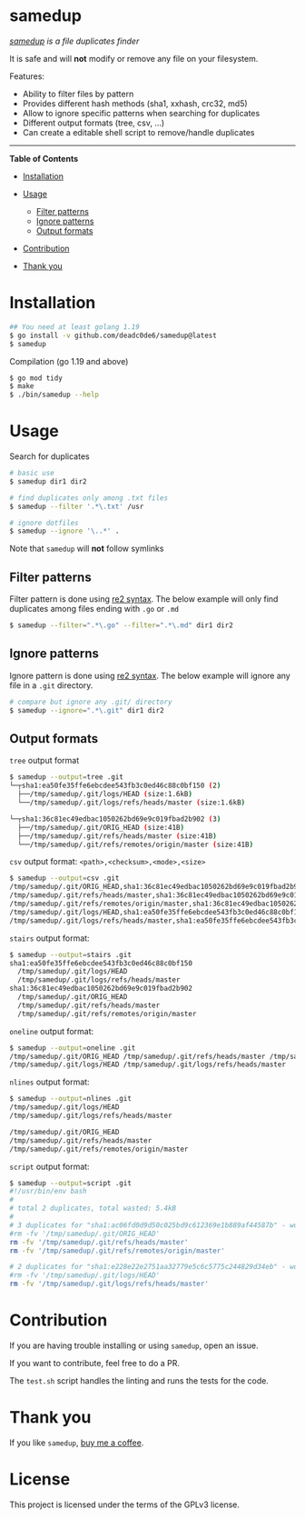 # samedup

*[samedup](https://github.com/deadc0de6/samedup) is a file duplicates finder*

It is safe and will **not** modify or remove any file on your filesystem.

Features:

* Ability to filter files by pattern
* Provides different hash methods (sha1, xxhash, crc32, md5)
* Allow to ignore specific patterns when searching for duplicates
* Different output formats (tree, csv, ...)
* Can create a editable shell script to remove/handle duplicates

---

**Table of Contents**

* [Installation](#installation)
* [Usage](#usage)

  * [Filter patterns](#filter-patterns)
  * [Ignore patterns](#ignore-patterns)
  * [Output formats](#output-formats)

* [Contribution](#contribution)
* [Thank you](#thank-you)

# Installation

```bash
## You need at least golang 1.19
$ go install -v github.com/deadc0de6/samedup@latest
$ samedup
```

Compilation (go 1.19 and above)
```bash
$ go mod tidy
$ make
$ ./bin/samedup --help
```

# Usage

Search for duplicates
```bash
# basic use
$ samedup dir1 dir2

# find duplicates only among .txt files
$ samedup --filter '.*\.txt' /usr

# ignore dotfiles
$ samedup --ignore '\..*' .
```

Note that `samedup` will **not** follow symlinks

## Filter patterns

Filter pattern is done using [re2 syntax](https://github.com/google/re2/wiki/Syntax).
The below example will only find duplicates among files ending with `.go` or `.md`
```bash
$ samedup --filter=".*\.go" --filter=".*\.md" dir1 dir2
```

## Ignore patterns

Ignore pattern is done using [re2 syntax](https://github.com/google/re2/wiki/Syntax).
The below example will ignore any file in a `.git` directory.
```bash
# compare but ignore any .git/ directory
$ samedup --ignore=".*\.git" dir1 dir2
```

## Output formats

`tree` output format
```bash
$ samedup --output=tree .git
└─┬sha1:ea50fe35ffe6ebcdee543fb3c0ed46c88c0bf150 (2)
  ├──/tmp/samedup/.git/logs/HEAD (size:1.6kB)
  └──/tmp/samedup/.git/logs/refs/heads/master (size:1.6kB)

└─┬sha1:36c81ec49edbac1050262bd69e9c019fbad2b902 (3)
  ├──/tmp/samedup/.git/ORIG_HEAD (size:41B)
  ├──/tmp/samedup/.git/refs/heads/master (size:41B)
  └──/tmp/samedup/.git/refs/remotes/origin/master (size:41B)
```

`csv` output format: `<path>,<checksum>,<mode>,<size>`
```bash
$ samedup --output=csv .git
/tmp/samedup/.git/ORIG_HEAD,sha1:36c81ec49edbac1050262bd69e9c019fbad2b902,-rw-r--r--,41B
/tmp/samedup/.git/refs/heads/master,sha1:36c81ec49edbac1050262bd69e9c019fbad2b902,-rw-r--r--,41B
/tmp/samedup/.git/refs/remotes/origin/master,sha1:36c81ec49edbac1050262bd69e9c019fbad2b902,-rw-r--r--,41B
/tmp/samedup/.git/logs/HEAD,sha1:ea50fe35ffe6ebcdee543fb3c0ed46c88c0bf150,-rw-r--r--,1.6kB
/tmp/samedup/.git/logs/refs/heads/master,sha1:ea50fe35ffe6ebcdee543fb3c0ed46c88c0bf150,-rw-r--r--,1.6kB
```

`stairs` output format:
```bash
$ samedup --output=stairs .git
sha1:ea50fe35ffe6ebcdee543fb3c0ed46c88c0bf150
  /tmp/samedup/.git/logs/HEAD
  /tmp/samedup/.git/logs/refs/heads/master
sha1:36c81ec49edbac1050262bd69e9c019fbad2b902
  /tmp/samedup/.git/ORIG_HEAD
  /tmp/samedup/.git/refs/heads/master
  /tmp/samedup/.git/refs/remotes/origin/master
```

`oneline` output format:
```bash
$ samedup --output=oneline .git
/tmp/samedup/.git/ORIG_HEAD /tmp/samedup/.git/refs/heads/master /tmp/samedup/.git/refs/remotes/origin/master
/tmp/samedup/.git/logs/HEAD /tmp/samedup/.git/logs/refs/heads/master
```

`nlines` output format:
```bash
$ samedup --output=nlines .git
/tmp/samedup/.git/logs/HEAD
/tmp/samedup/.git/logs/refs/heads/master

/tmp/samedup/.git/ORIG_HEAD
/tmp/samedup/.git/refs/heads/master
/tmp/samedup/.git/refs/remotes/origin/master
```

`script` output format:
```bash
$ samedup --output=script .git
#!/usr/bin/env bash
#
# total 2 duplicates, total wasted: 5.4kB
#
# 3 duplicates for "sha1:ac06fd0d9d50c025bd9c612369e1b889af44587b" - would free 82B
#rm -fv '/tmp/samedup/.git/ORIG_HEAD'
rm -fv '/tmp/samedup/.git/refs/heads/master'
rm -fv '/tmp/samedup/.git/refs/remotes/origin/master'

# 2 duplicates for "sha1:e228e22e2751aa32779e5c6c5775c244829d34eb" - would free 5.4kB
#rm -fv '/tmp/samedup/.git/logs/HEAD'
rm -fv '/tmp/samedup/.git/logs/refs/heads/master'
```

# Contribution

If you are having trouble installing or using `samedup`, open an issue.

If you want to contribute, feel free to do a PR.

The `test.sh` script handles the linting and runs the tests for the code.

# Thank you

If you like `samedup`, [buy me a coffee](https://ko-fi.com/deadc0de6).

# License

This project is licensed under the terms of the GPLv3 license.
